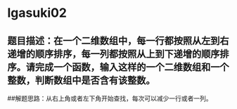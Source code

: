 # lgasuki02
## 题目描述：在一个二维数组中，每一行都按照从左到右递增的顺序排序，每一列都按照从上到下递增的顺序排序。请完成一个函数，输入这样的一个二维数组和一个整数，判断数组中是否含有该整数。
##解题思路：从右上角或者左下角开始查找，每次可以减少一行或者一列。
